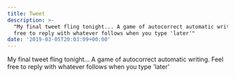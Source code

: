 ```yaml
---
title: Tweet
description: >-
  "My final tweet fling tonight... A game of autocorrect automatic writing. Feel
  free to reply with whatever follows when you type 'later'"
date: '2019-03-05T20:03:09+00:00'
---
```

My final tweet fling tonight... A game of autocorrect automatic writing. Feel free to reply with whatever follows when you type 'later'
